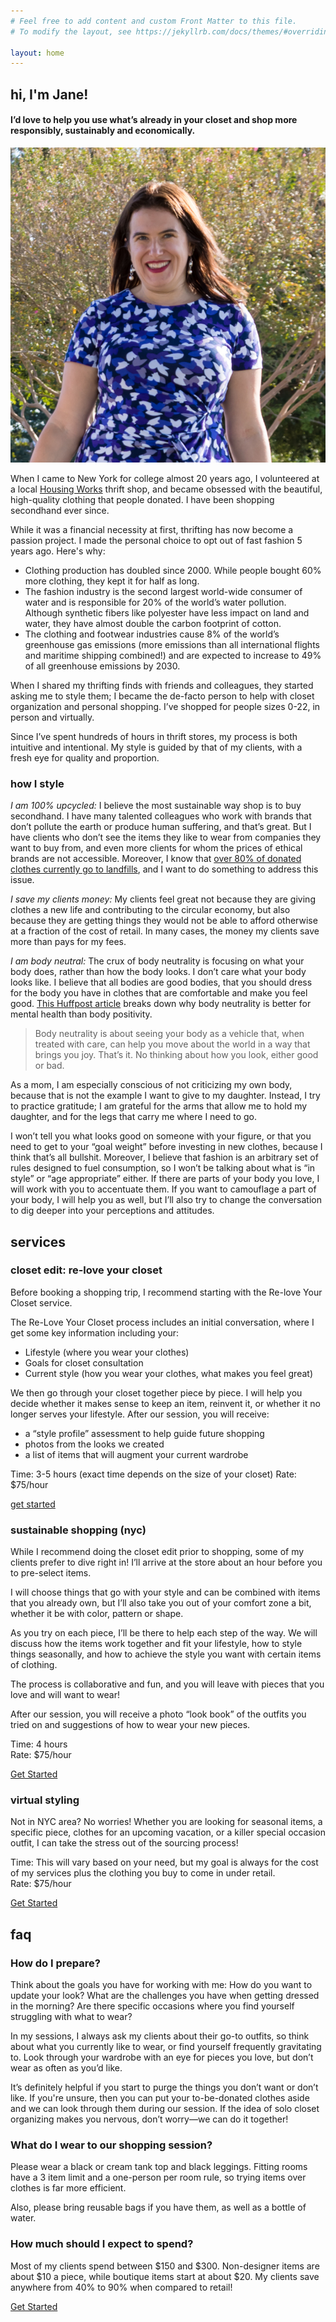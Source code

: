 ```yaml
---
# Feel free to add content and custom Front Matter to this file.
# To modify the layout, see https://jekyllrb.com/docs/themes/#overriding-theme-defaults

layout: home
---
```

<section>
<h2 data-header-item="about">hi, I'm Jane!</h2>

<h4 class="text-center">I’d love to help you use what’s already in your closet and shop more responsibly, sustainably and economically.</h4>

<img src="/images/jane.jpg" alt="Jane Kogan, Sustainably Styled founder"/>

<p>When I came to New York for college almost 20 years ago, I volunteered at a local <a href="https://www.housingworks.org/" target="_blank">Housing Works</a> thrift shop, and became obsessed with the beautiful, high-quality clothing that people donated. I have been shopping secondhand ever since.</p>

<p>While it was a financial necessity at first, thrifting has now become a passion project. I made the personal choice to opt out of fast fashion 5 years ago. Here's why:</p>

<ul>
<li>Clothing production has doubled since 2000. While people bought 60% more clothing, they kept it for half as long.</li>
<li>The fashion industry is the second largest world-wide consumer of water and is responsible for 20% of the world’s water pollution. Although synthetic fibers like polyester have less impact on land and water, they have almost double the carbon footprint of cotton.</li>
<li>The clothing and footwear industries cause 8% of the world’s greenhouse gas emissions (more emissions than all international flights and maritime shipping combined!) and are expected to increase to 49% of all greenhouse emissions by 2030.</li>
</ul>

<p>When I shared my thrifting finds with friends and colleagues, they started asking me to style them; I became the de-facto person to help with closet organization and personal shopping. I’ve shopped for people sizes 0-22, in person and virtually.</p>

<p id="services">Since I’ve spent hundreds of hours in thrift stores, my process is both intuitive and intentional. My style is guided by that of my clients, with a fresh eye for quality and proportion.</p>

<h3>how I style</h3>

<p><em>I am 100% upcycled:</em> I believe the most sustainable way shop is to buy secondhand. I have many talented colleagues who work with brands that don’t pollute the earth or produce human suffering, and that’s great. But I have clients who don’t see the items they like to wear from companies they want to buy from, and even more clients for whom the prices of ethical brands are not accessible. Moreover, I know that <a href="https://scienceline.org/2018/06/the-troubled-second-life-of-donated-clothes/" target="blank">over 80% of donated clothes currently go to landfills</a>, and I want to do something to address this issue.</p>

<p><em>I save my clients money:</em> My clients feel great not because they are giving clothes a new life and contributing to the circular economy, but also because they are getting things they would not be able to afford otherwise at a fraction of the cost of retail. In many cases, the money my clients save more than pays for my fees.</p>

<p><em>I am body neutral:</em> The crux of body neutrality is focusing on what your body does, rather than how the body looks. I don’t care what your body looks like. I believe that all bodies are good bodies, that you should dress for the body you have in clothes that are comfortable and make you feel good. <a href="https://www.huffpost.com/entry/what-is-body-neutrality_n_5b61d8f9e4b0de86f49d31b4" target="_blank">This Huffpost article</a> breaks down why body neutrality is better for mental health than body positivity.</p>

<blockquote>Body neutrality is about seeing your body as a vehicle that, when treated with care, can help you move about the world in a way that brings you joy. That’s it. No thinking about how you look, either good or bad.</blockquote>

<p>As a mom, I am especially conscious of not criticizing my own body, because that is not the example I want to give to my daughter.  Instead, I try to practice gratitude; I am grateful for the arms that allow me to hold my daughter, and for the legs that carry me where I need to go.</p>

<p>I won’t tell you what looks good on someone with your figure, or that you need to get to your “goal weight” before investing in new clothes, because I think that’s all bullshit. Moreover, I believe that fashion is an arbitrary set of rules designed to fuel consumption, so I won’t be talking about what is “in style” or “age appropriate” either.  If there are parts of your body you love, I will work with you to accentuate them. If you want to camouflage a part of your body, I will help you as well, but I’ll also try to change the conversation to dig deeper into your perceptions and attitudes.</p>
</section>

<div class="services">

<h2 data-header-item="services">services</h2>

<div class="service">

<h3>closet edit: re-love your closet</h3>

<p>Before booking a shopping trip, I recommend starting with the Re-love Your Closet service.</p>

<p>The Re-Love Your Closet process includes an initial conversation, where I get some key information including your:</p>

<ul>
<li>Lifestyle (where you wear your clothes)</li>
<li>Goals for closet consultation</li>
<li>Current style (how you wear your clothes, what makes you feel great)</li>
</ul>

<p>We then go through your closet together piece by piece. I will help you decide whether it makes sense to keep an item, reinvent it, or whether it no longer serves your lifestyle. After our session, you will receive:</p>

<ul>
<li>a “style profile” assessment to help guide future shopping</li>
<li>photos from the looks we created</li>
<li>a list of items that will augment your current wardrobe</li>
</ul>

<p>Time: 3-5 hours (exact time depends on the size of your closet)
Rate: $75/hour</p>

<a href="/start" class="button">get started</a>

</div>
<div class="service">

<h3>sustainable shopping (nyc)</h3>

<p>While I recommend doing the closet edit prior to shopping, some of my clients prefer to dive right in! I’ll arrive at the store about an hour before you to pre-select items.</p>

<p>I will choose things that go with your style and can be combined with items that you already own, but I’ll also take you out of your comfort zone a bit, whether it be with color, pattern or shape.</p>

<p>As you try on each piece, I’ll be there to help each step of the way. We will discuss how the items work together and fit your lifestyle, how to style things seasonally, and how to achieve the style you want with certain items of clothing.</p>

<p>The process is collaborative and fun, and you will leave with pieces that you love and will want to wear!</p>

<p>After our session, you will receive a photo “look book” of the outfits you tried on and suggestions of how to wear your new pieces.</p>

<p>Time: 4 hours<br/>
Rate: $75/hour</p>

<a href="/start" class="button">Get Started</a>

</div>

<div class="service">

<h3>virtual styling</h3>

<p>Not in NYC area? No worries! Whether you are looking for seasonal items, a specific piece, clothes for an upcoming vacation, or a killer special occasion outfit, I can take the stress out of the sourcing process!</p>

<p>Time: This will vary based on your need, but my goal is always for the cost of my services plus the clothing you buy to come in under retail.<br/>
Rate: $75/hour</p>

<a href="/start" class="button" id="faqs">Get Started</a>

</div>

</div>
<section>
<h2 data-header-item="faqs">faq</h2>

<h3>How do I prepare?</h3>

<p>Think about the goals you have for working with me: How do you want to update your look? What are the challenges you have when getting dressed in the morning? Are there specific occasions where you find yourself struggling with what to wear?</p>

<p>In my sessions, I always ask my clients about their go-to outfits, so think about what you currently like to wear, or find yourself frequently gravitating to. Look through your wardrobe with an eye for pieces you love, but don’t wear as often as you’d like.</p> 

<p>It’s definitely helpful if you start to purge the things you don’t want or don’t like. If you're unsure, then you can put your to-be-donated clothes aside and we can look through them during our session. If the idea of solo closet organizing makes you nervous, don’t worry—we can do it together!</p>

<h3>What do I wear to our shopping session?</h3>

<p>Please wear a black or cream tank top and black leggings. Fitting rooms have a 3 item limit and a one-person per room rule, so trying items over clothes is far more efficient.</p>

<p>Also, please bring reusable bags if you have them, as well as a bottle of water.</p>

<h3>How much should I expect to spend?</h3>

<p>Most of my clients spend between $150 and $300. Non-designer items are about $10 a piece, while boutique items start at about $20. My clients save anywhere from 40% to 90% when compared to retail!</p>

<a href="/start" class="button">Get Started</a>
</section>
